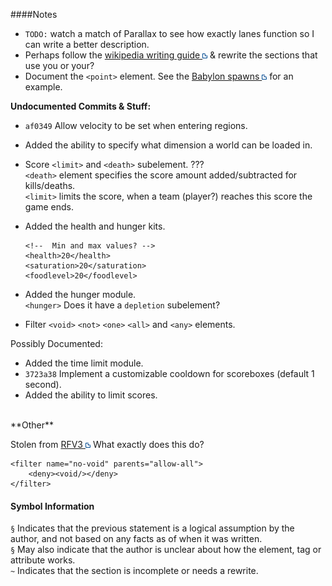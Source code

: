 ####Notes

* `TODO:` watch a match of Parallax to see how exactly lanes function so I can write a better description.
* Perhaps follow the [wikipedia writing guide ![](./images/External-Link.png)](http://en.wikipedia.org/wiki/Wikipedia:Writing_better_articles) & rewrite the sections that use you or your?
* Document the `<point>` element. See the [Babylon spawns ![](./images/External-Link.png)](https://maps.oc.tc/Babylon/map.xml) for an example.

**Undocumented Commits & Stuff:**

* `af0349` Allow velocity to be set when entering regions.
* Added the ability to specify what dimension a world can be loaded in.
* Score `<limit>` and `<death>` subelement. ???  
`<death>` element specifies the score amount added/subtracted for kills/deaths.  
`<limit>` limits the score, when a team (player?) reaches this score the game ends.

* Added the health and hunger kits.  

      <!--  Min and max values? -->
      <health>20</health>
      <saturation>20</saturation>
      <foodlevel>20</foodlevel>

* Added the hunger module.  
`<hunger>` Does it have a `depletion` subelement?

* Filter `<void>` `<not>` `<one>` `<all>` and `<any>` elements.


Possibly Documented:

* Added the time limit module.
* `3723a38` Implement a customizable cooldown for scoreboxes (default 1 second). 
* Added the ability to limit scores.


<br/>
**Other**

Stolen from [RFV3 ![](./images/External-Link.png)](https://maps.oc.tc/RFV3/map.xml) What exactly does this do?

    <filter name="no-void" parents="allow-all">
        <deny><void/></deny>
    </filter>



#### Symbol Information
`§` Indicates that the previous statement is a logical assumption by the author, and not based on any facts as of when it was written.  
`§` May also indicate that the author is unclear about how the element, tag or attribute works.  
`~` Indicates that the section is incomplete or needs a rewrite.
